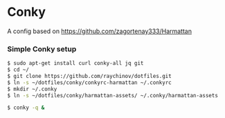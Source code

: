 # Conky

A config based on https://github.com/zagortenay333/Harmattan

### Simple Conky setup

```bash
$ sudo apt-get install curl conky-all jq git
$ cd ~/
$ git clone https://github.com/raychinov/dotfiles.git
$ ln -s ~/dotfiles/conky/conkyrc-harmattan ~/.conkyrc
$ mkdir ~/.conky
$ ln -s ~/dotfiles/conky/harmattan-assets/ ~/.conky/harmattan-assets

$ conky -q &
```

